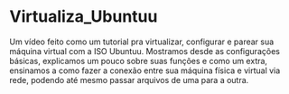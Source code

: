 # Virtualiza_Ubuntuu
Um vídeo feito como um tutorial pra virtualizar, configurar e parear sua máquina virtual com a ISO Ubuntuu. Mostramos desde as configurações básicas, explicamos um pouco sobre suas funções e como um extra, ensinamos a como fazer a conexão entre sua máquina física e virtual via rede, podendo até mesmo passar arquivos de uma para a outra.
